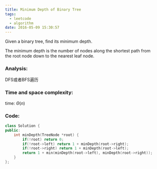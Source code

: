 ```yaml
---
title: Minimum Depth of Binary Tree
tags:
  - leetcode
  - algorithm
date: 2016-05-09 15:30:57
---
```

>
Given a binary tree, find its minimum depth.

The minimum depth is the number of nodes along the shortest path from the root node down to the nearest leaf node.
>

### Analysis:
DFS或者BFS遍历
### Time and space complexity:
time: $\Theta (n)$
### Code:
```cpp
class Solution {
public:
    int minDepth(TreeNode *root) {
        if(!root) return 0;
        if(!root->left) return 1 + minDepth(root->right);
        if(!root->right) return 1 + minDepth(root->left);
        return 1 + min(minDepth(root->left), minDepth(root->right));
    }
};
```
